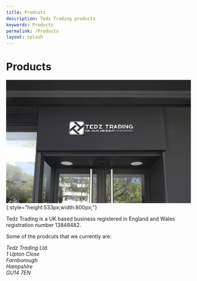 ```yaml
---
title: Prodcuts
description: Tedz Trading products
keywords: Products
permalink: /Products
layout: splash
---
```

# Products

![Tedz Trading](assets/images/store-800x533.jpg){:style="height:533px;width:800px;"}

Tedz Trading is a UK based business registered in England and Wales registration number 13848482.

Some of the prodcuts that we currently are:

<address>
Tedz Trading Ltd.<br>
1 Upton Close<br>
Farnborough<br>
Hampshire<br>
GU14 7EN<br>
</address>


